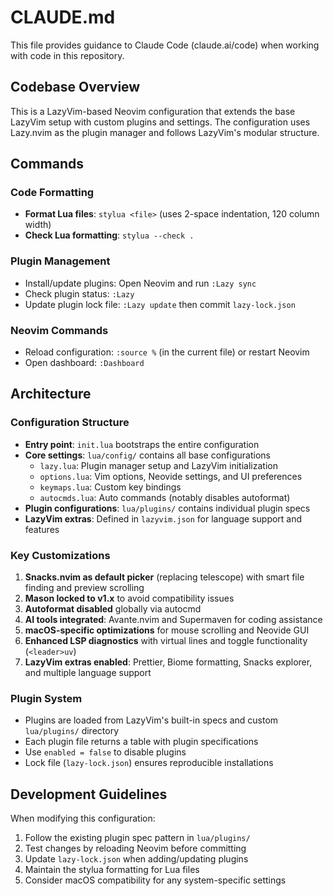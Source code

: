 # CLAUDE.md

This file provides guidance to Claude Code (claude.ai/code) when working with code in this repository.

## Codebase Overview

This is a LazyVim-based Neovim configuration that extends the base LazyVim setup with custom plugins and settings. The configuration uses Lazy.nvim as the plugin manager and follows LazyVim's modular structure.

## Commands

### Code Formatting
- **Format Lua files**: `stylua <file>` (uses 2-space indentation, 120 column width)
- **Check Lua formatting**: `stylua --check .`

### Plugin Management
- Install/update plugins: Open Neovim and run `:Lazy sync`
- Check plugin status: `:Lazy`
- Update plugin lock file: `:Lazy update` then commit `lazy-lock.json`

### Neovim Commands
- Reload configuration: `:source %` (in the current file) or restart Neovim
- Open dashboard: `:Dashboard`

## Architecture

### Configuration Structure
- **Entry point**: `init.lua` bootstraps the entire configuration
- **Core settings**: `lua/config/` contains all base configurations
  - `lazy.lua`: Plugin manager setup and LazyVim initialization
  - `options.lua`: Vim options, Neovide settings, and UI preferences
  - `keymaps.lua`: Custom key bindings
  - `autocmds.lua`: Auto commands (notably disables autoformat)
- **Plugin configurations**: `lua/plugins/` contains individual plugin specs
- **LazyVim extras**: Defined in `lazyvim.json` for language support and features

### Key Customizations
1. **Snacks.nvim as default picker** (replacing telescope) with smart file finding and preview scrolling
2. **Mason locked to v1.x** to avoid compatibility issues
3. **Autoformat disabled** globally via autocmd
4. **AI tools integrated**: Avante.nvim and Supermaven for coding assistance
5. **macOS-specific optimizations** for mouse scrolling and Neovide GUI
6. **Enhanced LSP diagnostics** with virtual lines and toggle functionality (`<leader>uv`)
7. **LazyVim extras enabled**: Prettier, Biome formatting, Snacks explorer, and multiple language support

### Plugin System
- Plugins are loaded from LazyVim's built-in specs and custom `lua/plugins/` directory
- Each plugin file returns a table with plugin specifications
- Use `enabled = false` to disable plugins
- Lock file (`lazy-lock.json`) ensures reproducible installations

## Development Guidelines

When modifying this configuration:
1. Follow the existing plugin spec pattern in `lua/plugins/`
2. Test changes by reloading Neovim before committing
3. Update `lazy-lock.json` when adding/updating plugins
4. Maintain the stylua formatting for Lua files
5. Consider macOS compatibility for any system-specific settings
